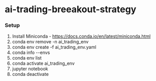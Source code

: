 # ai-trading-breeakout-strategy

### Setup
1. Install Miniconda - https://docs.conda.io/en/latest/miniconda.html
2. conda env remove -n ai_trading_env
3. conda env create -f ai_trading_env.yaml
4. conda info --envs
5. conda env list
6. conda activate ai_trading_env
7. jupyter notebook
8. conda deactivate
